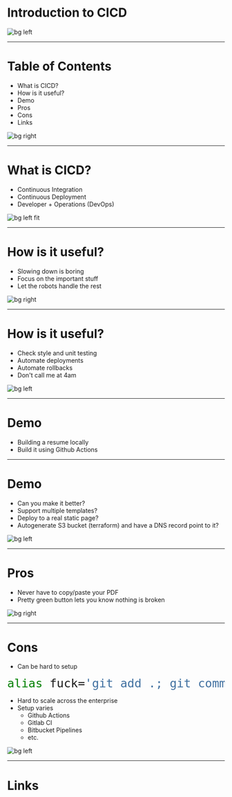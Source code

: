 # Introduction to CICD

![bg left](https://source.unsplash.com/Tjbk79TARiE)

---

# Table of Contents

- What is CICD?
- How is it useful?
- Demo
- Pros
- Cons
- Links

![bg right](https://source.unsplash.com/huT1A8nW_Ho)

---

# What is CICD?

- Continuous Integration
- Continuous Deployment
- Developer + Operations (DevOps)

![bg left fit](https://software.af.mil/wp-content/uploads/2019/08/devops-loop.svg)

---

# How is it useful?

- Slowing down is boring
- Focus on the important stuff
- Let the robots handle the rest

![bg right](https://source.unsplash.com/WR-ifjFy4CI)

---

# How is it useful?

- Check style and unit testing
- Automate deployments
- Automate rollbacks
- Don't call me at 4am

![bg left](https://source.unsplash.com/HBGYvOKXu8A)

---

# Demo

- Building a resume locally
- Build it using Github Actions

---

# Demo

- Can you make it better?
- Support multiple templates?
- Deploy to a real static page?
- Autogenerate S3 bucket (terraform) and have a DNS record point to it?

![bg left](https://source.unsplash.com/RNoiGmxhf7Y)

---

# Pros

- Never have to copy/paste your PDF
- Pretty green button lets you know nothing is broken

![bg right](https://source.unsplash.com/p-I9wV811qk)

---

# Cons
<style scoped>
    pre {
        font-size: 2rem;
    }
</style>

- Can be hard to setup
```bash
alias fuck='git add .; git commit --amend --no-edit; git push -f'
```

- Hard to scale across the enterprise
- Setup varies
    - Github Actions
    - Gitlab CI
    - Bitbucket Pipelines
    - etc.

![bg left](https://source.unsplash.com/bmJAXAz6ads)

---

# Links